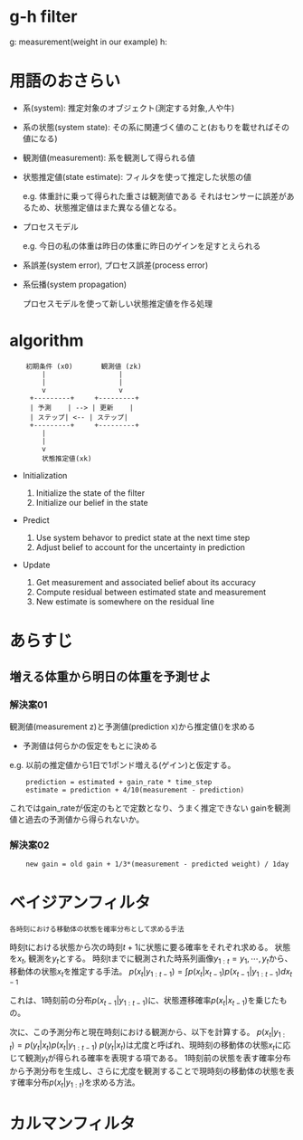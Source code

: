 <!-- FileName: readme
 Author:       8ucchiman
 CreatedDate:  2023-02-28 13:15:12 +0900
 LastModified: 2023-03-24 13:23:24 +0900
 Reference:    https://leimao.github.io/article/Introduction-to-Bayesian-Filter/
-->


# g-h filter
g: measurement(weight in our example)
h: 


# 用語のおさらい
- 系(system): 推定対象のオブジェクト(測定する対象,人や牛)
- 系の状態(system state): その系に関連づく値のこと(おもりを載せればその値になる)
- 観測値(measurement): 系を観測して得られる値
- 状態推定値(state estimate): フィルタを使って推定した状態の値

  e.g. 体重計に乗って得られた重さは観測値である
       それはセンサーに誤差があるため、状態推定値はまた異なる値となる。
- プロセスモデル

  e.g. 今日の私の体重は昨日の体重に昨日のゲインを足すとえられる

- 系誤差(system error), プロセス誤差(process error)
- 系伝播(system propagation)

  プロセスモデルを使って新しい状態推定値を作る処理


# algorithm

```
    初期条件 (x0)       観測値 (zk)
        |                  |
        |                  |
        v                  v
     +---------+     +---------+
     | 予測    | --> | 更新    |
     | ステップ| <-- | ステップ|
     +---------+     +---------+
        |
        |
        v
        状態推定値(xk)
```
 - Initialization
   1. Initialize the state of the filter
   2. Initialize our belief in the state

 - Predict
   1. Use system behavor to predict state at the next time step
   2. Adjust belief to account for the uncertainty in prediction

 - Update
   1. Get measurement and associated belief about its accuracy
   2. Compute residual between estimated state and measurement
   3. New estimate is somewhere on the residual line



# あらすじ

## 増える体重から明日の体重を予測せよ

### 解決案01
観測値(measurement z)と予測値(prediction x)から推定値()を求める

- 予測値は何らかの仮定をもとに決める

e.g. 以前の推定値から1日で1ポンド増える(ゲイン)と仮定する。

```
    prediction = estimated + gain_rate * time_step
    estimate = prediction + 4/10(measurement - prediction)    
```
これではgain_rateが仮定のもとで定数となり、うまく推定できない
gainを観測値と過去の予測値から得られないか。

### 解決案02
```
    new gain = old gain + 1/3*(measurement - predicted weight) / 1day
```

# ベイジアンフィルタ
`各時刻における移動体の状態を確率分布として求める手法`

時刻tにおける状態から次の時刻$t+1$に状態に要る確率をそれぞれ求める。
状態を$x_t$, 観測を$y_t$とする。
時刻tまでに観測された時系列画像$y_{1:t} = {y_1, \cdots, y_t}$から、移動体の状態$x_t$を推定する手法。
$p(x_t|y_{1:t-1}) = \int p(x_t|x_{t-1})p(x_{t-1}|y_{1:t-1})dx_{t-1}$

これは、1時刻前の分布$p(x_{t-1}|y_{1:t-1})$に、状態遷移確率$p(x_t|x_{t-1})$を乗じたもの。

次に、この予測分布と現在時刻における観測から、以下を計算する。
$p(x_t|y_{1:t}) = p(y_t|x_t)p(x_t|y_{1:t-1})$
$p(y_t|x_t)$は尤度と呼ばれ、現時刻の移動体の状態$x_t$に応じて観測$y_t$が得られる確率を表現する項である。
1時刻前の状態を表す確率分布から予測分布を生成し、さらに尤度を観測することで現時刻の移動体の状態を表す確率分布$p(x_t|y_{1:t})$を求める方法。

# カルマンフィルタ




